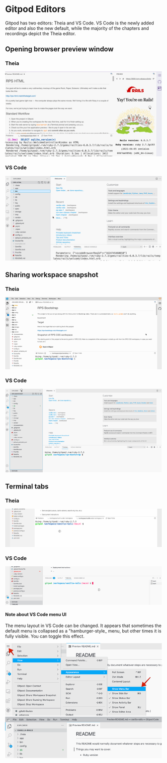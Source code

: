 # Gitpod Editors

Gitpod has two editors: Theia and VS Code. VS Code is the newly added editor and also the new default, while the majority of the chapters and recordings depict the Theia editor.

## Opening browser preview window

### Theia

![](/assets/gitpod-theia-open-preview.gif)

### VS Code

![](/assets/gitpod-vscode-open-preview.gif)

## Sharing workspace snapshot

### Theia

![](/assets/gitpod-snapshot-theia.gif)

### VS Code

![](/assets/gitpod-snapshot-vs-code.gif)

## Terminal tabs

### Theia

![](/assets/gitpod-theia-terminal-tabs.gif)

### VS Code

![](/assets/gitpod-vscode-terminal-tabs.gif)

#### Note about VS Code menu UI

The menu layout in VS Code can be changed. It appears that sometimes the default menu is collapsed as a "hamburger-style_ menu, but other times it is fully visible. You can toggle this effect.

![](/assets/gitpod-vscode-open-menu-bar.png)
![](/assets/gitpod-vscode-menu-bar-visible.png)
